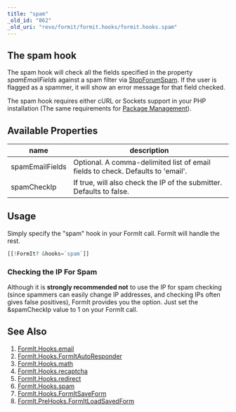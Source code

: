 ```yaml
---
title: "spam"
_old_id: "862"
_old_uri: "revo/formit/formit.hooks/formit.hooks.spam"
---
```


## The spam hook

 The spam hook will check all the fields specified in the property _spamEmailFields_ against a spam filter via [StopForumSpam](http://www.stopforumspam.com/). If the user is flagged as a spammer, it will show an error message for that field checked.

 The spam hook requires either cURL or Sockets support in your PHP installation (The same requirements for [Package Management](developing-in-modx/advanced-development/package-management "Package Management")).

## Available Properties

 | name            | description                                                                     |
 | --------------- | ------------------------------------------------------------------------------- |
 | spamEmailFields | Optional. A comma-delimited list of email fields to check. Defaults to 'email'. |
 | spamCheckIp     | If true, will also check the IP of the submitter. Defaults to false.            |

## Usage

 Simply specify the "spam" hook in your FormIt call. FormIt will handle the rest.

 ``` php
[[!FormIt? &hooks=`spam`]]
```

### Checking the IP For Spam

 Although it is **strongly recommended not** to use the IP for spam checking (since spammers can easily change IP addresses, and checking IPs often gives false positives), FormIt provides you the option. Just set the &spamCheckIp value to 1 on your FormIt call.

## See Also

1. [FormIt.Hooks.email](https://docs.modx.com/extras/revo/formit/formit.hooks/formit.hooks.email)
2. [FormIt.Hooks.FormItAutoResponder](https://docs.modx.com/extras/revo/formit/formit.hooks/formit.hooks.formitautoresponder)
3. [FormIt.Hooks.math](https://docs.modx.com/extras/revo/formit/formit.hooks/formit.hooks.math)
4. [FormIt.Hooks.recaptcha](https://docs.modx.com/extras/revo/formit/formit.hooks/formit.hooks.recaptcha)
5. [FormIt.Hooks.redirect](https://docs.modx.com/extras/revo/formit/formit.hooks/formit.hooks.redirect)
6. [FormIt.Hooks.spam](https://docs.modx.com/extras/revo/formit/formit.hooks/formit.hooks.spam)
7. [FormIt.Hooks.FormItSaveForm](http://rtfm.modx.com/extras/revo/formit/formit.hooks/formit.hooks.formitsaveform)
8. [FormIt.PreHooks.FormItLoadSavedForm](https://docs.modx.com/extras/revo/formit/formit.hooks/formit.prehooks.formitloadsavedform)
